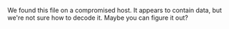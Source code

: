 We found this file on a compromised host. It appears to contain data, but we're not sure how to decode it. Maybe you can figure it out?